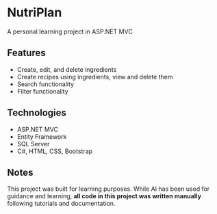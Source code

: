 # NutriPlan
 A personal learning project in ASP.NET MVC 

## Features 
 - Create, edit, and delete ingredients
 - Create recipes using ingredients, view and delete them
 - Search functionality
 - Filter functionality

## Technologies
  - ASP.NET MVC
  - Entity Framework
  - SQL Server
  - C#, HTML, CSS, Bootstrap

## Notes
This project was built for learning purposes. While AI has been used for guidance and learning, **all code in this project was written manually** following tutorials and documentation.
